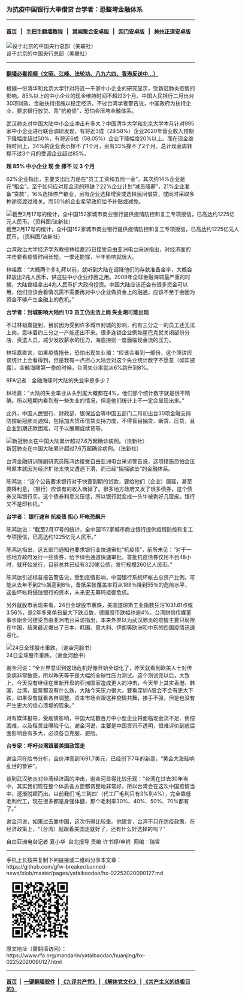 ### 为抗疫中国银行大举借贷  台学者：恐整垮金融体系
------------------------

#### [首页](https://github.com/gfw-breaker/banned-news/blob/master/README.md) &nbsp;&nbsp;|&nbsp;&nbsp; [手把手翻墙教程](https://github.com/gfw-breaker/guides/wiki) &nbsp;&nbsp;|&nbsp;&nbsp; [禁闻聚合安卓版](https://github.com/gfw-breaker/bn-android) &nbsp;&nbsp;|&nbsp;&nbsp; [网门安卓版](https://github.com/oGate2/oGate) &nbsp;&nbsp;|&nbsp;&nbsp; [神州正道安卓版](https://github.com/SzzdOgate/update) 



<div id="headerimg">
 <img alt="设于北京的中国央行总部（美联社）" src="https://www.rfa.org/mandarin/yataibaodao/huanjing/hx-02252020090127.html/4e00.jpg/image" title="设于北京的中国央行总部（美联社）"/>
 <div id="headerimgcontents">
  <div id="headerimgcaption">
   <span>
    设于北京的中国央行总部（美联社）
   </span>
   <!-- zoomattribute -->
  </div>
  <!-- headerimgcaption -->
 </div>
 <!-- headerimagecontents -->
</div>

<hr/>


#### [翻墙必看视频（文昭、江峰、法轮功、八九六四、香港反送中...）](https://github.com/gfw-breaker/banned-news/blob/master/pages/link3.md)

<div id="storytext">
 <div>
  <div class="slot_header">
  </div>
 </div>
 <p>
 </p>
 <p>
  根据一份清华和北京大学针对将近一千家中小企业的研究显示，受新冠肺炎疫情的影响，85%以上的中小企业的现金维持时间不超过3个月。中国人民银行二月出台30项财政、金融扶持措施以稳定经济。不过台湾学者警告说，中国政府为扶持企业，要求银行放贷、背“抗疫债”，恐怕会压垮金融体系。
 </p>
 <p>
  武汉肺炎对中国大陆中小企业冲击有多大？中国清华大学和北京大学本月针对995家中小企业进行联合调研发现，有将近3成（29.58%）企业2020年营业收入预期下降幅度超过50%，有将近6成（58.05%）企业下降幅度20%以上。而在现金维持时间上，34%的企业表示撑不了1个月，另有33%撑不了2个月。总计现金周转撑不过3个月的受调企业超过85%。
 </p>
 <p>
 </p>
 <p>
 </p>
 <p>
  <b>
   超
  </b>
  <b>
   85%
  </b>
  <b>
   中小企业
  </b>
  <b>
   现
  </b>
  <b>
   金
  </b>
  <b>
   撑不
  </b>
  <b>
   过
  </b>
  <b>
   3
  </b>
  <b>
   个月
  </b>
  <b>
  </b>
 </p>
 <p>
  62%企业指出，主要支出压力是在“员工工资和五险一金”，其次约14%企业是在“租金”。至于如何应对现金流的短缺？22%企业计划“减员降薪”，21%企业准备“贷款”，16%选择停产歇业，另有企业选择增资或选择民间借贷，或同时采取多种途径渡过难关。而50%的企业希望政府给予补贴或减免。
 </p>
 <p>
 </p>
 <p>
  <div class="image-inline captioned" style="width:622px;">
   <div style="width:622px;">
    <img alt="截至2月17号的统计，全中国152家城市商业银行提供疫情防控和复工专项授信，已高达约1225亿元人民币。（资料图/法新社）" src="https://www.rfa.org/mandarin/yataibaodao/huanjing/hx-02252020090127.html/4e8c4e8c.jpg" title="截至2月17号的统计，全中国152家城市商业银行提供疫情防控和复工专项授信，已高达约1225亿元人民币。（资料图/法新社）"/>
   </div>
   <div class="image-caption">
    <span style="width:622px;">
     截至2月17号的统计，全中国152家城市商业银行提供疫情防控和复工专项授信，已高达约1225亿元人民币。（资料图/法新社）
    </span>
    <span class="copyright">
    </span>
   </div>
  </div>
 </p>
 <p>
  台湾政治大学经济学系教授林祖嘉25日接受自由亚洲电台采访指出，对经济面的冲击要看疫情时间长短，一季还能撑，半年影响就很大。
 </p>
 <p>
  林祖嘉：“大概两个多礼拜以前，就听到大陆在调降他们的存款准备金率，大概会释放出2兆人民币，供这些中小企业纾困之用。2009年全球金融海啸最严重的时候，大陆曾经拿出4兆人民币扩大政府投资。中国大陆应该还会有很多资金可以用，他们应该会看情况需不需要再对中小企业做资金上的融通，应该不至于会因为资金不够产生金融上的危机。”
 </p>
 <p>
  <b>
   台学者：封城影响大陆约
  </b>
  <b>
   1/3
  </b>
  <b>
   员工仍无法上岗
  </b>
  <b>
  </b>
  <b>
   失业潮可能出现
  </b>
  <b>
  </b>
 </p>
 <p>
  不过林祖嘉提到，目前因为受到许多城市封城的影响，约有三分之一的员工还无法上岗，意味着约三分之一产能还出不来。很多连锁企业例如星巴克就关闭部份分店、资遣人员，减少发放薪水的压力，海底捞则一度面临现金流的压力。
 </p>
 <p>
  林祖嘉直言，如果疫情拖长，恐怕出现失业潮：“应该会看到一部份，这个照讲应该统计上会看得到，但是我有一点担心大陆会对这个失业统计数字不愿意（如实披露）。金融海啸第一季的时候，台湾失业率就从6%跳升到8%。
 </p>
 <p>
  RFA记者：金融海啸时大陆的失业率是多少？
 </p>
 <p>
  林祖嘉：“大陆的失业率业从头到尾大概都在4%，他们那个统计数字就是很不精确。所以短期内看到有一些失业的情况，但是他们统计上不一定会显现出来。”
 </p>
 <p>
  此外，中国人民银行、财政部、银保监会等中国五部门二月初出台30项金融支持防控新冠肺炎通知，包括加大货币信贷支持力度，不得盲目抽贷、断贷、压贷，且企业到期还款困难，可予以展期或续贷等。
 </p>
 <p>
 </p>
 <p>
  <div class="image-inline captioned" style="width:1500px;">
   <div style="width:1500px;">
    <img alt="新冠肺炎在中国大陆累计超过7.6万起确诊病例。（法新社）" src="https://www.rfa.org/mandarin/yataibaodao/huanjing/hx-02252020090127.html/000_1PA3PW.jpg" title="新冠肺炎在中国大陆累计超过7.6万起确诊病例。（法新社）"/>
   </div>
   <div class="image-caption">
    <span style="width:1500px;">
     新冠肺炎在中国大陆累计超过7.6万起确诊病例。（法新社）
    </span>
    <span class="copyright">
    </span>
   </div>
  </div>
 </p>
 <p>
  台湾金融研训院副研究员陈鸿达接受自由亚洲电台采访警告说，这项措施恐怕会压垮原本就因为经济扩张太快又遭遇下滑，而已经“摇摇欲坠”的金融体系。
 </p>
 <p>
  陈鸿达：“这个公告要求银行对于快要到期的贷款，要给他们（企业）展延，甚至要降利息，（银行）应该有的收入断掉了。很多地方政府又发了很多债券，这个债券又叫银行买，这个债券利息又压低，所以银行就变成一头牛被剥好几层皮。银行又不是印钞机。”
 </p>
 <p>
  <b>
   台学者：
  </b>
  <b>
   银行速审
  </b>
  <b>
   抗疫债
  </b>
  <b>
  </b>
  <b>
   担心
  </b>
  <b>
   坏帐恐飙升
  </b>
  <b>
  </b>
 </p>
 <p>
  陈鸿达说：“截至2月17号的统计，全中国152家城市商业银行提供疫情防控和复工专项授信，已高达约1225亿元人民币。”
 </p>
 <p>
  陈鸿达指出，这五部门通知也要求银行业快速审批“抗疫债”，前所未见：“对于一些地方政府发行一些债券，给予绿色通道快速审批，首批抗疫债券仅用不到48小时，就开始发行，目前总共已经有320笔公债，发行规模260亿人民币。”
 </p>
 <p>
  陈鸿达引述标普报告警告说，受到疫情影响，中国银行系统坏帐占总资产比例，可能从去年不到2％飙高到6％，备抵呆帐覆盖率将从188％降到55％的危险水平，这些坏帐将侵蚀银行的资本，未来更无筹码抵御危机。
 </p>
 <p>
  另外就股市表现来看，24日全球股市重跌，美国道琼斯工业指数狂泻1031.61点或3.56%，是2年多来单日最大下跌点数，德国股市跌幅也逾4%。台湾财信传媒董事长谢金河接受自由亚洲电台采访指出，本来外界以为武汉肺炎的疫情主要只局限在中国，结果最近爆出了日本、韩国、意大利、伊朗等欧洲和中东的四国疫情迅速恶化。
 </p>
 <p>
 </p>
 <p>
  <div class="image-inline captioned" style="width:1812px;">
   <div style="width:1812px;">
    <img alt="24日全球股市重跌。（谢金河脸书）" src="https://www.rfa.org/mandarin/yataibaodao/huanjing/hx-02252020090127.html/4e09.png" title="24日全球股市重跌。（谢金河脸书）"/>
   </div>
   <div class="image-caption">
    <span style="width:1812px;">
     24日全球股市重跌。（谢金河脸书）
    </span>
    <span class="copyright">
    </span>
   </div>
  </div>
 </p>
 <p>
  谢金河说：“全世界意识到这场危机好像开始全球化了，昨天就看到欧美人士对传染病非常敏感，所以昨天等于是大幅的全球性压力测试。这个测试完以后，大致上，今天没有继续在重新开盘的亚洲国家造成更大的冲击，今天早上其实香港、韩国、台湾，股票都没有什么跌，大陆今天压力很大，要看深圳A股会不会有更大下跌，如果没有就看各自调整。资本市场会跟这种疫情共舞，接手不强，但是也没有产生更大的信心溃堤的现象。”
 </p>
 <p>
  对有媒体报导，受疫情影响，中国大陆数百万中小型企业将面临现金流不足、债偿困难，以及租赁业曝险千亿。谢金河说，主要是中国资讯不透明，很难评价到底后面影响会有多大，必须各自克服、避险。
 </p>
 <p>
  <b>
   台专家：呼吁台湾跟着美国政策走
  </b>
  <b>
  </b>
 </p>
 <p>
  谢金河在脸书分析，金价冲高到1691.7美元，已经创下7年的新高，“黄金大涨敲响乱世的警钟”。
 </p>
 <p>
  谈到武汉肺炎对台湾经济面的冲击，谢金河显得比较乐观：“台湾在过去30年当中，其实我们现在整个体质各方面都调整地非常好，所以台湾会在这次中国疫情当中，逐渐脱颖而出。以前我们‘毛三到四’（代工厂毛利只有3%到4%），完全靠低毛利代工，现在很多都是身强体健，那个毛利率30%、40%、50%、70%都有了。”
 </p>
 <p>
  谢金河说，如果过去靠中国，这次伤得比较重。他建言，台湾不只在防疫政策，在经济政策上，“（台湾）就跟着美国走就好了，还有什么好选择的吗？”
 </p>
 <p>
 </p>
 <p>
  自由亚洲电台记者 夏小华  台北报导 责编 许书婷/申铧  网编：瑞哲
 </p>
</div>

<hr/>
手机上长按并复制下列链接或二维码分享本文章：<br/>
https://github.com/gfw-breaker/banned-news/blob/master/pages/yataibaodao/hx-02252020090127.md <br/>
<a href='https://github.com/gfw-breaker/banned-news/blob/master/pages/yataibaodao/hx-02252020090127.md'><img src='https://github.com/gfw-breaker/banned-news/blob/master/pages/yataibaodao/hx-02252020090127.md.png'/></a> <br/>
原文地址（需翻墙访问）：https://www.rfa.org/mandarin/yataibaodao/huanjing/hx-02252020090127.html


------------------------
#### [首页](https://github.com/gfw-breaker/banned-news/blob/master/README.md) &nbsp;|&nbsp; [一键翻墙软件](https://github.com/gfw-breaker/nogfw/blob/master/README.md) &nbsp;| [《九评共产党》](https://github.com/gfw-breaker/9ping.md/blob/master/README.md#九评之一评共产党是什么) | [《解体党文化》](https://github.com/gfw-breaker/jtdwh.md/blob/master/README.md) | [《共产主义的终极目的》](https://github.com/gfw-breaker/gczydzjmd.md/blob/master/README.md)


<img src='http://gfw-breaker.win/banned-news/pages/yataibaodao/hx-02252020090127.md' width='0px' height='0px'/>